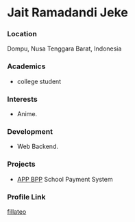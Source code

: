 # Jait Ramadandi Jeke
### Location

Dompu, Nusa Tenggara Barat, Indonesia

### Academics

- college student

### Interests

- Anime.

### Development

- Web Backend.

### Projects

- [APP BPP](https://github.com/fillateo/Aplikasi-Pembayaran-BPP) School Payment System

### Profile Link

[fillateo](https://github.com/fillateo)


